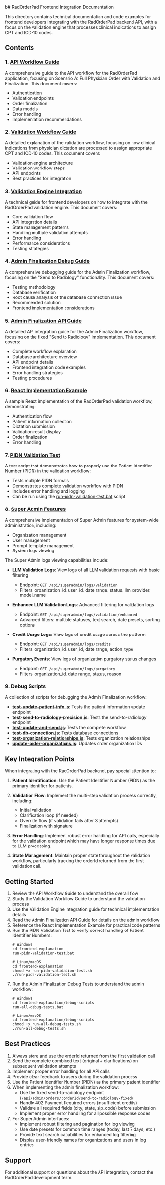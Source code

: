 b# RadOrderPad Frontend Integration Documentation

This directory contains technical documentation and code examples for frontend developers integrating with the RadOrderPad backend API, with a focus on the validation engine that processes clinical indications to assign CPT and ICD-10 codes.

## Contents

### 1. [API Workflow Guide](./api-workflow-guide.md)

A comprehensive guide to the API workflow for the RadOrderPad application, focusing on Scenario A: Full Physician Order with Validation and Finalization. This document covers:

- Authentication
- Validation endpoints
- Order finalization
- Data models
- Error handling
- Implementation recommendations

### 2. [Validation Workflow Guide](./validation-workflow-guide.md)

A detailed explanation of the validation workflow, focusing on how clinical indications from physician dictation are processed to assign appropriate CPT and ICD-10 codes. This document covers:

- Validation engine architecture
- Validation workflow steps
- API endpoints
- Best practices for integration

### 3. [Validation Engine Integration](./validation-engine-integration.md)

A technical guide for frontend developers on how to integrate with the RadOrderPad validation engine. This document covers:

- Core validation flow
- API integration details
- State management patterns
- Handling multiple validation attempts
- Error handling
- Performance considerations
- Testing strategies

### 4. [Admin Finalization Debug Guide](./admin-finalization-debug-guide.md)

A comprehensive debugging guide for the Admin Finalization workflow, focusing on the "Send to Radiology" functionality. This document covers:

- Testing methodology
- Database verification
- Root cause analysis of the database connection issue
- Recommended solution
- Frontend implementation considerations

### 5. [Admin Finalization API Guide](./admin-finalization-api-guide.md)

A detailed API integration guide for the Admin Finalization workflow, focusing on the fixed "Send to Radiology" implementation. This document covers:

- Complete workflow explanation
- Database architecture overview
- API endpoint details
- Frontend integration code examples
- Error handling strategies
- Testing procedures

### 6. [React Implementation Example](./react-implementation-example.jsx)

A sample React implementation of the RadOrderPad validation workflow, demonstrating:

- Authentication flow
- Patient information collection
- Dictation submission
- Validation result display
- Order finalization
- Error handling

### 7. [PIDN Validation Test](./pidn-validation-test.js)

A test script that demonstrates how to properly use the Patient Identifier Number (PIDN) in the validation workflow:

- Tests multiple PIDN formats
- Demonstrates complete validation workflow with PIDN
- Includes error handling and logging
- Can be run using the [run-pidn-validation-test.bat](./run-pidn-validation-test.bat) script

### 8. [Super Admin Features](./API_IMPLEMENTATION_GUIDE/superadmin_feature.yaml)

A comprehensive implementation of Super Admin features for system-wide administration, including:

- Organization management
- User management
- Prompt template management
- System logs viewing

The Super Admin logs viewing capabilities include:

- **LLM Validation Logs**: View logs of all LLM validation requests with basic filtering
  - Endpoint: `GET /api/superadmin/logs/validation`
  - Filters: organization_id, user_id, date range, status, llm_provider, model_name

- **Enhanced LLM Validation Logs**: Advanced filtering for validation logs
  - Endpoint: `GET /api/superadmin/logs/validation/enhanced`
  - Advanced filters: multiple statuses, text search, date presets, sorting options

- **Credit Usage Logs**: View logs of credit usage across the platform
  - Endpoint: `GET /api/superadmin/logs/credits`
  - Filters: organization_id, user_id, date range, action_type

- **Purgatory Events**: View logs of organization purgatory status changes
  - Endpoint: `GET /api/superadmin/logs/purgatory`
  - Filters: organization_id, date range, status, reason

### 9. Debug Scripts

A collection of scripts for debugging the Admin Finalization workflow:

- **[test-update-patient-info.js](./debug-scripts/test-update-patient-info.js)**: Tests the patient information update endpoint
- **[test-send-to-radiology-precision.js](./debug-scripts/test-send-to-radiology-precision.js)**: Tests the send-to-radiology endpoint
- **[test-update-and-send.js](./debug-scripts/test-update-and-send.js)**: Tests the complete workflow
- **[test-db-connection.js](./debug-scripts/test-db-connection.js)**: Tests database connections
- **[test-organization-relationships.js](./debug-scripts/test-organization-relationships.js)**: Tests organization relationships
- **[update-order-organizations.js](./debug-scripts/update-order-organizations.js)**: Updates order organization IDs

## Key Integration Points

When integrating with the RadOrderPad backend, pay special attention to:

1. **Patient Identification**: Use the Patient Identifier Number (PIDN) as the primary identifier for patients.

2. **Validation Flow**: Implement the multi-step validation process correctly, including:
   - Initial validation
   - Clarification loop (if needed)
   - Override flow (if validation fails after 3 attempts)
   - Finalization with signature

3. **Error Handling**: Implement robust error handling for API calls, especially for the validation endpoint which may have longer response times due to LLM processing.

4. **State Management**: Maintain proper state throughout the validation workflow, particularly tracking the orderId returned from the first validation call.

## Getting Started

1. Review the API Workflow Guide to understand the overall flow
2. Study the Validation Workflow Guide to understand the validation process
3. Use the Validation Engine Integration guide for technical implementation details
4. Read the Admin Finalization API Guide for details on the admin workflow
5. Reference the React Implementation Example for practical code patterns
6. Run the PIDN Validation Test to verify correct handling of Patient Identifier Numbers:
   ```
   # Windows
   cd frontend-explanation
   run-pidn-validation-test.bat
   
   # Linux/macOS
   cd frontend-explanation
   chmod +x run-pidn-validation-test.sh
   ./run-pidn-validation-test.sh
   ```
7. Run the Admin Finalization Debug Tests to understand the admin workflow:
   ```
   # Windows
   cd frontend-explanation/debug-scripts
   run-all-debug-tests.bat
   
   # Linux/macOS
   cd frontend-explanation/debug-scripts
   chmod +x run-all-debug-tests.sh
   ./run-all-debug-tests.sh
   ```

## Best Practices

1. Always store and use the orderId returned from the first validation call
2. Send the complete combined text (original + clarifications) on subsequent validation attempts
3. Implement proper error handling for all API calls
4. Provide clear feedback to users during the validation process
5. Use the Patient Identifier Number (PIDN) as the primary patient identifier
6. When implementing the admin finalization workflow:
   - Use the fixed send-to-radiology endpoint (`/api/admin/orders/:orderId/send-to-radiology-fixed`)
   - Handle 402 Payment Required errors (insufficient credits)
   - Validate all required fields (city, state, zip_code) before submission
   - Implement proper error handling for all possible response codes
7. For Super Admin interfaces:
   - Implement robust filtering and pagination for log viewing
   - Use date presets for common time ranges (today, last 7 days, etc.)
   - Provide text search capabilities for enhanced log filtering
   - Display user-friendly names for organizations and users in log entries

## Support

For additional support or questions about the API integration, contact the RadOrderPad development team.